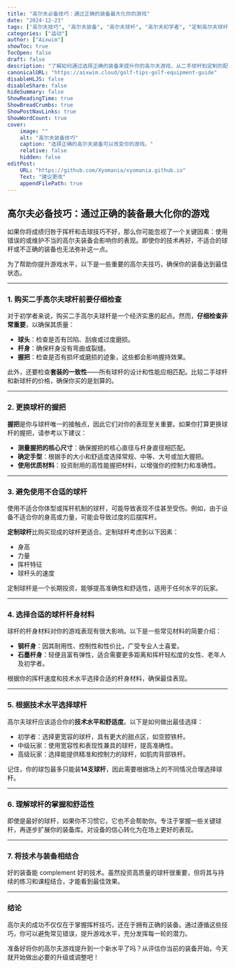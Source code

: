 ```yaml
---
title: "高尔夫必备技巧：通过正确的装备最大化你的游戏"
date: "2024-12-23"
tags: ["高尔夫技巧", "高尔夫装备", "高尔夫球杆", "高尔夫初学者", "定制高尔夫球杆"]
categories: ["运动"]
author: ["Aixwim"]
showToc: true
TocOpen: false
draft: false
description: "了解如何通过选择正确的装备来提升你的高尔夫游戏，从二手球杆到定制的配件。通过这些专家提示提升你的表现。"
canonicalURL: "https://aixwim.cloud/golf-tips-golf-equipment-guide"
disableHLJS: false
disableShare: false
hideSummary: false
ShowReadingTime: true
ShowBreadCrumbs: true
ShowPostNavLinks: true
ShowWordCount: true
cover:
    image: ""
    alt: "高尔夫装备技巧"
    caption: "选择正确的高尔夫装备可以改变你的游戏。"
    relative: false
    hidden: false
editPost:
    URL: "https://github.com/Xyomania/xyomania.github.io"
    Text: "建议更改"
    appendFilePath: true
---
```


## 高尔夫必备技巧：通过正确的装备最大化你的游戏

如果你将成绩归咎于挥杆和击球技巧不好，那么你可能忽视了一个关键因素：使用错误的或维护不当的高尔夫装备会影响你的表现。即使你的技术再好，不适合的球杆或不正确的装备也无法弥补这一点。

为了帮助你提升游戏水平，以下是一些重要的高尔夫技巧，确保你的装备达到最佳状态。

---

### **1. 购买二手高尔夫球杆前要仔细检查**

对于初学者来说，购买二手高尔夫球杆是一个经济实惠的起点。然而，**仔细检查非常重要**，以确保其质量：
- **球头**：检查是否有凹陷、刮痕或过度磨损。
- **杆身**：确保杆身没有弯曲或裂缝。
- **握把**：检查是否有损坏或磨损的迹象，这些都会影响握持效果。

此外，还要检查**套装的一致性**——所有球杆的设计和性能应相匹配。比较二手球杆和新球杆的价格，确保你买的是划算的。

---

### **2. 更换球杆的握把**

**握把**是你与球杆唯一的接触点，因此它们对你的表现至关重要。如果你打算更换球杆的握把，请参考以下建议：
- **测量握把的核心尺寸**：确保握把的核心直径与杆身直径相匹配。
- **确定手型**：根据手的大小和舒适度选择常规、中等、大号或加大握把。
- **使用优质材料**：投资耐用的高性能握把材料，以增强你的控制力和准确性。

---

### **3. 避免使用不合适的球杆**

使用不适合你体型或挥杆机制的球杆，可能导致表现不佳甚至受伤。例如，由于设备不适合你的身高或力量，可能会导致过度的后摆挥杆。

**定制球杆**比购买现成的球杆更适合。定制球杆考虑到以下因素：
- 身高
- 力量
- 挥杆特征
- 球杆头的速度

定制球杆是一个长期投资，能够提高准确性和舒适性，适用于任何水平的玩家。

---

### **4. 选择合适的球杆杆身材料**

球杆的杆身材料对你的游戏表现有很大影响。以下是一些常见材料的简要介绍：
- **钢杆身**：因其耐用性、控制性和性价比，广受专业人士喜爱。
- **石墨杆身**：轻便且富有弹性，适合需要更多距离和挥杆轻松度的女性、老年人及初学者。

根据你的挥杆速度和技术水平选择合适的杆身材料，确保最佳表现。

---

### **5. 根据技术水平选择球杆**

高尔夫球杆应该适合你的**技术水平和舒适度**。以下是如何做出最佳选择：
- 初学者：选择更宽容的球杆，具有更大的甜点区，如空腔铁杆。
- 中级玩家：使用宽容性和表现性兼具的球杆，提高准确性。
- 高级玩家：选择能提供精准和控制力的球杆，如肌肉背部铁杆。

记住，你的球包最多只能装**14支球杆**，因此需要根据场上的不同情况合理选择球杆。

---

### **6. 理解球杆的掌握和舒适性**

即使是最好的球杆，如果你不习惯它，它也不会帮助你。专注于掌握一些关键球杆，再逐步扩展你的装备库。对设备的信心转化为在场上更好的表现。

---

### **7. 将技术与装备相结合**

好的装备能 complement 好的技术。虽然投资高质量的球杆很重要，但将其与持续的练习和课程结合，才能看到最佳效果。

---

### **结论**

高尔夫的成功不仅仅在于掌握挥杆技巧，还在于拥有正确的装备。通过遵循这些技巧，你可以避免常见错误，提升游戏水平，充分发挥每一轮的潜力。

准备好将你的高尔夫游戏提升到一个新水平了吗？从评估你当前的装备开始，今天就开始做出必要的升级或调整吧！
